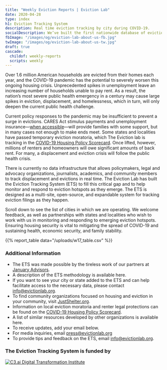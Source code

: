 ```yaml
---
title: "Weekly Eviction Reports | Eviction Lab"
date: 2020-04-28
type: index
h1: Eviction Tracking System
description: Real time eviction tracking by city during COVID-19.
socialDescription: We’ve built the first nationwide database of evictions.
fbImage: "/images/og/eviction-lab-about-us-fb.jpg"
twImage: "/images/og/eviction-lab-about-us-tw.jpg"
draft: true
cascade:
  childof: weekly-reports
  scripts: weekly
---
```


Over 1.6 million American households are evicted from their homes each year, and the COVID-19 pandemic has the potential to severely worsen this ongoing housing crisis. Unprecedented spikes in unemployment leave an increasing number of households unable to pay rent. As a result, the nation’s most severe public health emergency in a century may cause large spikes in eviction, displacement, and homelessness, which in turn, will only deepen the current public health challenge.

Current policy responses to the pandemic may be insufficient to prevent a surge in evictions. CARES Act stimulus payments and unemployment insurance—[when accessible](https://www.nytimes.com/2020/04/30/upshot/unemployment-state-restrictions-pandemic.html?campaign_id=29&emc=edit_up_20200430&instance_id=18100&nl=the-upshot&regi_id=55275451&segment_id=26303&te=1&user_id=94cba629ae615a27b2b9913ef0cac877)—will provide families with some support, but in many cases not enough to make ends meet. Some states and localities have passed temporary eviction moratoria, which The Eviction lab is tracking in the [COVID-19 Housing Policy Scorecard](https://evictionlab.org/covid-policy-scorecard/). Once lifted, however, millions of renters and homeowners will owe significant amounts of back rent. For many, a displacement and eviction crisis will follow the public health crisis.

There is currently no data infrastructure that allows policymakers, legal and advocacy organizations, journalists, academics, and community members to track displacement and evictions in real time. The Eviction Lab has built the Eviction Tracking System (ETS) to fill this critical gap and to help monitor and respond to eviction hotspots as they emerge. The ETS is designed as a multi-site, open-source, and expandable system for tracking eviction filings as they happen.

Scroll down to see the list of cities in which we are operating. We welcome feedback, as well as partnerships with states and localities who wish to work with us in monitoring and responding to emerging eviction hotspots. Ensuring housing security is vital to mitigating the spread of COVID-19 and sustaining health, economic security, and family stability.

{{% report_table data="/uploads/w17_table.csv" %}}

### Additional Information

- The ETS was made possible by the tireless work of our partners at [January Advisors](https://www.januaryadvisors.com/).
- A description of the ETS methodology is available here.
- If you want to see your city or state added to the ETS and can help facilitate access to the necessary data, please contact [info@evictionlab.org](mailto:info@evictionlab.org).
- To find community organizations focused on housing and eviction in your community, visit [JustShelter.org](https://justshelter.org/).
- Information on local eviction moratoria and renter legal protections can be found on the [COVID-19 Housing Policy Scorecard](https://evictionlab.org/covid-policy-scorecard/).
- A list of similar resources developed by other organizations is available here.
- To receive updates, add your email below.
- For media inquiries, email [press@evictionlab.org](mailto:press@evictionlab.org)
- To provide tips and feedback on the ETS, email [info@evictionlab.org](mailto:info@evictionlab.org).

### The Eviction Tracking System is funded by

<a href="https://c3dti.ai/" target="_blank">![C3.ai Digital Transformation Institute](/uploads/c3-logo.svg)</a>
